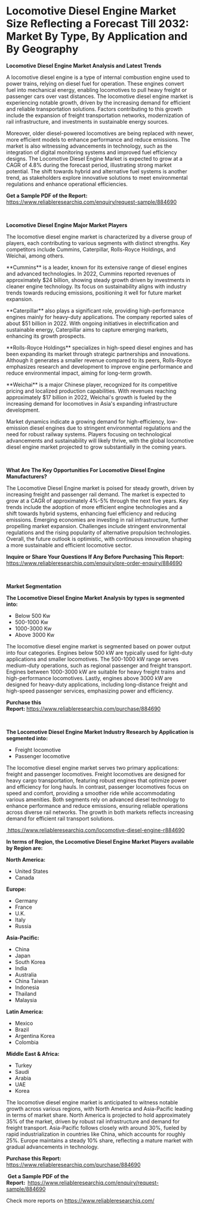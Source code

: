 <p><h1>Locomotive Diesel Engine Market Size Reflecting a Forecast Till 2032: Market By Type, By Application and By Geography</h1></p><p><strong>Locomotive Diesel Engine Market Analysis and Latest Trends</strong></p>
<p><p>A locomotive diesel engine is a type of internal combustion engine used to power trains, relying on diesel fuel for operation. These engines convert fuel into mechanical energy, enabling locomotives to pull heavy freight or passenger cars over vast distances. The locomotive diesel engine market is experiencing notable growth, driven by the increasing demand for efficient and reliable transportation solutions. Factors contributing to this growth include the expansion of freight transportation networks, modernization of rail infrastructure, and investments in sustainable energy sources. </p><p>Moreover, older diesel-powered locomotives are being replaced with newer, more efficient models to enhance performance and reduce emissions. The market is also witnessing advancements in technology, such as the integration of digital monitoring systems and improved fuel efficiency designs. The Locomotive Diesel Engine Market is expected to grow at a CAGR of 4.8% during the forecast period, illustrating strong market potential. The shift towards hybrid and alternative fuel systems is another trend, as stakeholders explore innovative solutions to meet environmental regulations and enhance operational efficiencies.</p></p>
<p><strong>Get a Sample PDF of the Report:&nbsp;</strong> <a href="https://www.reliableresearchiq.com/enquiry/request-sample/884690?utm_campaign=2444&utm_medium=2&utm_source=Github&utm_content=ia&utm_term=16022025&utm_id=locomotive-diesel-engine">https://www.reliableresearchiq.com/enquiry/request-sample/884690</a></p>
<p>&nbsp;</p>
<p><strong>Locomotive Diesel Engine Major Market Players</strong></p>
<p><p>The locomotive diesel engine market is characterized by a diverse group of players, each contributing to various segments with distinct strengths. Key competitors include Cummins, Caterpillar, Rolls-Royce Holdings, and Weichai, among others.</p><p>**Cummins** is a leader, known for its extensive range of diesel engines and advanced technologies. In 2022, Cummins reported revenues of approximately $24 billion, showing steady growth driven by investments in cleaner engine technology. Its focus on sustainability aligns with industry trends towards reducing emissions, positioning it well for future market expansion.</p><p>**Caterpillar** also plays a significant role, providing high-performance engines mainly for heavy-duty applications. The company reported sales of about $51 billion in 2022. With ongoing initiatives in electrification and sustainable energy, Caterpillar aims to capture emerging markets, enhancing its growth prospects.</p><p>**Rolls-Royce Holdings** specializes in high-speed diesel engines and has been expanding its market through strategic partnerships and innovations. Although it generates a smaller revenue compared to its peers, Rolls-Royce emphasizes research and development to improve engine performance and reduce environmental impact, aiming for long-term growth.</p><p>**Weichai** is a major Chinese player, recognized for its competitive pricing and localized production capabilities. With revenues reaching approximately $17 billion in 2022, Weichai's growth is fueled by the increasing demand for locomotives in Asia's expanding infrastructure development.</p><p>Market dynamics indicate a growing demand for high-efficiency, low-emission diesel engines due to stringent environmental regulations and the need for robust railway systems. Players focusing on technological advancements and sustainability will likely thrive, with the global locomotive diesel engine market projected to grow substantially in the coming years.</p></p>
<p>&nbsp;</p>
<p><strong>What Are The Key Opportunities For Locomotive Diesel Engine Manufacturers?</strong></p>
<p><p>The Locomotive Diesel Engine market is poised for steady growth, driven by increasing freight and passenger rail demand. The market is expected to grow at a CAGR of approximately 4%-5% through the next five years. Key trends include the adoption of more efficient engine technologies and a shift towards hybrid systems, enhancing fuel efficiency and reducing emissions. Emerging economies are investing in rail infrastructure, further propelling market expansion. Challenges include stringent environmental regulations and the rising popularity of alternative propulsion technologies. Overall, the future outlook is optimistic, with continuous innovation shaping a more sustainable and efficient locomotive sector.</p></p>
<p><strong>Inquire or Share Your Questions If Any Before Purchasing This Report:</strong> <a href="https://www.reliableresearchiq.com/enquiry/pre-order-enquiry/884690?utm_campaign=2444&utm_medium=2&utm_source=Github&utm_content=ia&utm_term=16022025&utm_id=locomotive-diesel-engine">https://www.reliableresearchiq.com/enquiry/pre-order-enquiry/884690</a></p>
<p>&nbsp;</p>
<p><strong>Market Segmentation</strong></p>
<p><strong>The Locomotive Diesel Engine Market Analysis by types is segmented into:</strong></p>
<p><ul><li>Below 500 Kw</li><li>500-1000 Kw</li><li>1000-3000 Kw</li><li>Above 3000 Kw</li></ul></p>
<p><p>The locomotive diesel engine market is segmented based on power output into four categories. Engines below 500 kW are typically used for light-duty applications and smaller locomotives. The 500-1000 kW range serves medium-duty operations, such as regional passenger and freight transport. Engines between 1000-3000 kW are suitable for heavy freight trains and high-performance locomotives. Lastly, engines above 3000 kW are designed for heavy-duty applications, including long-distance freight and high-speed passenger services, emphasizing power and efficiency.</p></p>
<p><strong>Purchase this Report:&nbsp;</strong><a href="https://www.reliableresearchiq.com/purchase/884690?utm_campaign=2444&utm_medium=2&utm_source=Github&utm_content=ia&utm_term=16022025&utm_id=locomotive-diesel-engine">https://www.reliableresearchiq.com/purchase/884690</a></p>
<p>&nbsp;</p>
<p><strong>The Locomotive Diesel Engine Market Industry Research by Application is segmented into:</strong></p>
<p><ul><li>Freight locomotive</li><li>Passenger locomotive</li></ul></p>
<p><p>The locomotive diesel engine market serves two primary applications: freight and passenger locomotives. Freight locomotives are designed for heavy cargo transportation, featuring robust engines that optimize power and efficiency for long hauls. In contrast, passenger locomotives focus on speed and comfort, providing a smoother ride while accommodating various amenities. Both segments rely on advanced diesel technology to enhance performance and reduce emissions, ensuring reliable operations across diverse rail networks. The growth in both markets reflects increasing demand for efficient rail transport solutions.</p></p>
<p><a href="https://www.reliableresearchiq.com/locomotive-diesel-engine-r884690?utm_campaign=2444&utm_medium=2&utm_source=Github&utm_content=ia&utm_term=16022025&utm_id=locomotive-diesel-engine">&nbsp;https://www.reliableresearchiq.com/locomotive-diesel-engine-r884690</a></p>
<p><strong>In terms of Region, the Locomotive Diesel Engine Market Players available by Region are:</strong></p>
<p>
    <p> <strong> North America: </strong>
        <ul>
            <li>United States</li>
            <li>Canada</li>
        </ul>
        </p> 
    <p> <strong> Europe: </strong>
        <ul>
            <li>Germany</li>
            <li>France</li>
            <li>U.K.</li>
            <li>Italy</li>
            <li>Russia</li>
        </ul>
        </p> 
    <p> <strong> Asia-Pacific: </strong>
        <ul>
            <li>China</li>
            <li>Japan</li>
            <li>South Korea</li>
            <li>India</li>
            <li>Australia</li>
            <li>China Taiwan</li>
            <li>Indonesia</li>
            <li>Thailand</li>
            <li>Malaysia</li>
        </ul>
        </p> 
    <p> <strong> Latin America: </strong>
        <ul>
            <li>Mexico</li>
            <li>Brazil</li>
            <li>Argentina Korea</li>
            <li>Colombia</li>
        </ul>
        </p> 
    <p> <strong> Middle East & Africa: </strong>
        <ul>
            <li>Turkey</li>
            <li>Saudi</li>
            <li>Arabia</li>
            <li>UAE</li>
            <li>Korea</li>
        </ul>
    </p>
    </p>
<p><p>The locomotive diesel engine market is anticipated to witness notable growth across various regions, with North America and Asia-Pacific leading in terms of market share. North America is projected to hold approximately 35% of the market, driven by robust rail infrastructure and demand for freight transport. Asia-Pacific follows closely with around 30%, fueled by rapid industrialization in countries like China, which accounts for roughly 25%. Europe maintains a steady 10% share, reflecting a mature market with gradual advancements in technology.</p></p>
<p><strong>Purchase this Report: </strong><a href="https://www.reliableresearchiq.com/purchase/884690?utm_campaign=2444&utm_medium=2&utm_source=Github&utm_content=ia&utm_term=16022025&utm_id=locomotive-diesel-engine">https://www.reliableresearchiq.com/purchase/884690</a></p>
<p>&nbsp;<strong>Get a Sample PDF of the Report:&nbsp;&nbsp;</strong><a href="https://www.reliableresearchiq.com/enquiry/request-sample/884690?utm_campaign=2444&utm_medium=2&utm_source=Github&utm_content=ia&utm_term=16022025&utm_id=locomotive-diesel-engine">https://www.reliableresearchiq.com/enquiry/request-sample/884690</a></p>
<p><strong></strong></p>
<p>Check more reports on <a href="https://www.reliableresearchiq.com/?utm_campaign=2444&utm_medium=2&utm_source=Github&utm_content=ia&utm_term=16022025&utm_id=locomotive-diesel-engine">https://www.reliableresearchiq.com/</a></p>